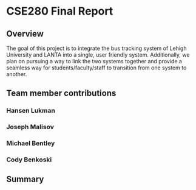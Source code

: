 # CSE280 Final Report

## Overview
The goal of this project is to integrate the bus tracking system of Lehigh University and LANTA into a single, user friendly system. Additionally, we plan on pursuing a way to link the two systems together and provide a seamless way for students/faculty/staff to transition from one system to another.

## Team member contributions

### Hansen Lukman

### Joseph Malisov

### Michael Bentley

### Cody Benkoski

## Summary